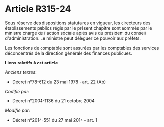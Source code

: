 # Article R315-24

Sous réserve des dispositions statutaires en vigueur, les directeurs des établissements publics régis par le présent chapitre
sont nommés par le ministre chargé de l'action sociale après avis du président du conseil d'administration. Le ministre peut
déléguer ce pouvoir aux préfets. 

Les fonctions de comptable sont assurées par les comptables des   services déconcentrés de la direction générale des finances
publiques.

**Liens relatifs à cet article**

_Anciens textes_:

  - Décret n°78-612 du 23 mai 1978 - art. 22 (Ab)

_Codifié par_:

  - Décret n°2004-1136 du 21 octobre 2004

_Modifié par_:

  - Décret n°2014-551 du 27 mai 2014 - art. 1
